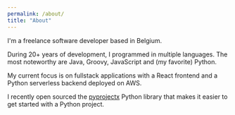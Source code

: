 ```yaml
---
permalink: /about/
title: "About"
---
```


I'm a freelance software developer based in Belgium.

During 20+ years of development, I programmed in multiple languages. The most noteworthy are
Java, Groovy, JavaScript and (my favorite) Python.

My current focus is on fullstack applications with a React frontend and a Python serverless backend deployed on AWS.

I recently open sourced the [pyprojectx](https://github.com/houbie/pyprojectx) Python library
that makes it easier to get started with a Python project.  
